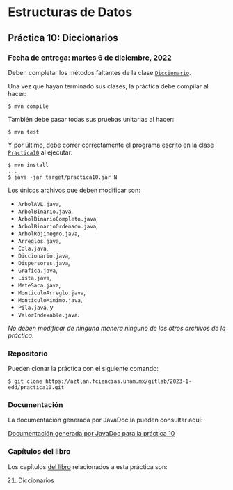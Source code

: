 Estructuras de Datos
====================

Práctica 10: Diccionarios
-------------------------

### Fecha de entrega: martes 6 de diciembre, 2022

Deben completar los métodos faltantes de la clase
[`Diccionario`](https://aztlan.fciencias.unam.mx/gitlab/2023-1-edd/practica10/-/blob/main/src/main/java/mx/unam/ciencias/edd/Diccionario.java).

Una vez que hayan terminado sus clases, la práctica debe compilar al hacer:

```
$ mvn compile
```

También debe pasar todas sus pruebas unitarias al hacer:

```
$ mvn test
```

Y por último, debe correr correctamente el programa escrito en la clase
[`Practica10`](https://aztlan.fciencias.unam.mx/gitlab/2023-1-edd/practica10/-/blob/main/src/main/java/mx/unam/ciencias/edd/Practica10.java)
al ejecutar:

```
$ mvn install
...
$ java -jar target/practica10.jar N
```

Los únicos archivos que deben modificar son:

* `ArbolAVL.java`,
* `ArbolBinario.java`,
* `ArbolBinarioCompleto.java`,
* `ArbolBinarioOrdenado.java`,
* `ArbolRojinegro.java`,
* `Arreglos.java`,
* `Cola.java`,
* `Diccionario.java`,
* `Dispersores.java`,
* `Grafica.java`,
* `Lista.java`,
* `MeteSaca.java`,
* `MonticuloArreglo.java`,
* `MonticuloMinimo.java`,
* `Pila.java`, y
* `ValorIndexable.java`.

*No deben modificar de ninguna manera ninguno de los otros archivos de la
práctica*.

### Repositorio

Pueden clonar la práctica con el siguiente comando:

```
$ git clone https://aztlan.fciencias.unam.mx/gitlab/2023-1-edd/practica10.git
```

### Documentación

La documentación generada por JavaDoc la pueden consultar aquí:

[Documentación generada por JavaDoc para la práctica
10](https://aztlan.fciencias.unam.mx/~canek/2023-1-edd/practica10/apidocs/index.html)

### Capítulos del libro

Los capítulos [del
libro](https://tienda.fciencias.unam.mx/es/home/437-estructuras-de-datos-con-java-moderno-9786073009157.html)
relacionados a esta práctica son:

21. Diccionarios
